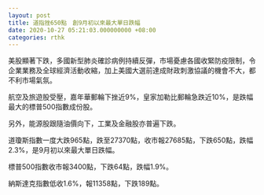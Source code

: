 ```yaml
---
layout: post
title: 道指挫650點　創9月初以來最大單日跌幅
date: 2020-10-27 05:21:03.000000000 +08:00
categories: rthk
---
```


美股顯著下跌，多國新型肺炎確診病例持續反彈，市場憂慮各國收緊防疫限制，令企業業務及全球經濟活動收縮，加上美國大選前達成財政刺激協議的機會不大，都不利市場氣氛。

航空及旅遊股受壓，嘉年華郵輪下挫近9%，皇家加勒比郵輪急跌近10%，是跌幅最大的標普500指數成份股。

另外，能源股跟隨油價向下，工業及金融股亦普遍下跌。

道瓊斯指數一度大跌965點，跌至27370點，收市報27685點，下跌650點，跌幅2.3%，是9月初以來最大單日跌幅。

標普500指數收市報3400點，下跌64點，跌幅1.9%。

納斯達克指數低收1.6%，報11358點，下跌189點。
